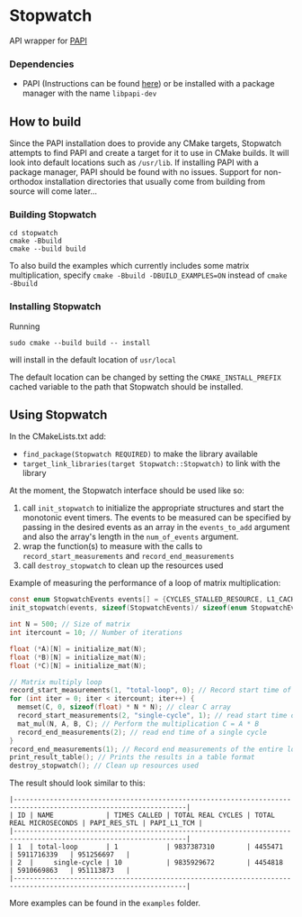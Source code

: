 # Stopwatch

API wrapper for [PAPI](https://icl.utk.edu/papi/)

### Dependencies
- PAPI (Instructions can be found [here](https://bitbucket.org/icl/papi/wiki/Downloading-and-Installing-PAPI.md)) or be
installed with a package manager with the name `libpapi-dev`

## How to build
Since the PAPI installation does to provide any CMake targets, Stopwatch attempts to find PAPI and create a target for
it to use in CMake builds. It will look into default locations such as `/usr/lib`. If installing PAPI with a package 
manager, PAPI should be found with no issues. Support for non-orthodox installation directories that usually come from
building from source will come later...

### Building Stopwatch
```shell
cd stopwatch
cmake -Bbuild
cmake --build build
```

To also build the examples which currently includes some matrix multiplication, specify `cmake -Bbuild -DBUILD_EXAMPLES=ON`
instead of `cmake -Bbuild`

### Installing Stopwatch
Running
```shell
sudo cmake --build build -- install
```
will install in the default location of `usr/local`

The default location can be changed by setting the `CMAKE_INSTALL_PREFIX` cached variable to the path that Stopwatch
should be installed.

## Using Stopwatch
In the CMakeLists.txt add:
- `find_package(Stopwatch REQUIRED)` to make the library available
- `target_link_libraries(target Stopwatch::Stopwatch)` to link with the library

At the moment, the Stopwatch interface should be used like so:
1. call `init_stopwatch` to initialize the appropriate structures and start the monotonic event timers. The events to be
   measured can be specified by passing in the desired events as an array in the `events_to_add` argument and also the
   array's length in the `num_of_events` argument.
2. wrap the function(s) to measure with the calls to `record_start_measurements` and `record_end_measurements`
3. call `destroy_stopwatch` to clean up the resources used

Example of measuring the performance of a loop of matrix multiplication:
```c
const enum StopwatchEvents events[] = {CYCLES_STALLED_RESOURCE, L1_CACHE_MISS}; // Events to measure
init_stopwatch(events, sizeof(StopwatchEvents)/ sizeof(enum StopwatchEvents)); // Initialize stopwatch

int N = 500; // Size of matrix
int itercount = 10; // Number of iterations

float (*A)[N] = initialize_mat(N);
float (*B)[N] = initialize_mat(N);
float (*C)[N] = initialize_mat(N);

// Matrix multiply loop
record_start_measurements(1, "total-loop", 0); // Record start time of the entire loop
for (int iter = 0; iter < itercount; iter++) {
  memset(C, 0, sizeof(float) * N * N); // clear C array
  record_start_measurements(2, "single-cycle", 1); // read start time of a single cycle
  mat_mul(N, A, B, C); // Perform the multiplication C = A * B
  record_end_measurements(2); // read end time of a single cycle
}
record_end_measurements(1); // Record end measurements of the entire loop
print_result_table(); // Prints the results in a table format
destroy_stopwatch(); // Clean up resources used
```

The result should look similar to this:
```shell
|-----------------------------------------------------------------------------------------------------------------|
| ID | NAME             | TIMES CALLED | TOTAL REAL CYCLES | TOTAL REAL MICROSECONDS | PAPI_RES_STL | PAPI_L1_TCM |
|-----------------------------------------------------------------------------------------------------------------|
| 1  | total-loop       | 1            | 9837387310        | 4455471                 | 5911716339   | 951256697   |
| 2  |     single-cycle | 10           | 9835929672        | 4454818                 | 5910669863   | 951113873   |
|-----------------------------------------------------------------------------------------------------------------|
```

More examples can be found in the `examples` folder.